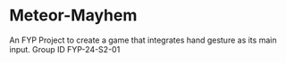 # Meteor-Mayhem
An FYP Project to create a game that integrates hand gesture as its main input. Group ID FYP-24-S2-01
